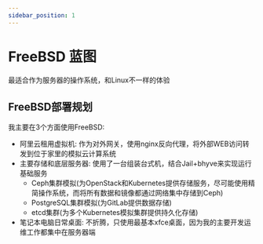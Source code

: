 ```yaml
---
sidebar_position: 1
---
```


# FreeBSD 蓝图

最适合作为服务器的操作系统，和Linux不一样的体验

## FreeBSD部署规划

我主要在3个方面使用FreeBSD:

- 阿里云租用虚拟机: 作为对外网关，使用nginx反向代理，将外部WEB访问转发到位于家里的模拟云计算系统
- 主要存储和底层服务器: 使用了一台组装台式机，结合Jail+bhyve来实现运行基础服务
  - Ceph集群模拟(为OpenStack和Kubernetes提供存储服务，尽可能使用精简操作系统，而将所有数据和镜像都通过网络集中存储到Ceph)
  - PostgreSQL集群模拟(为GitLab提供数据存储)
  - etcd集群(为多个Kubernetes模拟集群提供持久化存储)
- 笔记本电脑日常桌面: 不折腾，只使用最基本xfce桌面，因为我的主要开发运维工作都集中在服务器端
